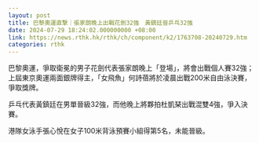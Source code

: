 ```yaml
---
layout: post
title: 巴黎奧運直撃｜張家朗晚上出戰花劍32強　黃鎮廷晉乒乓32強
date: 2024-07-29 18:24:02.000000000 +08:00
link: https://news.rthk.hk/rthk/ch/component/k2/1763708-20240729.htm
categories: rthk
---
```


巴黎奧運，爭取衛冕的男子花劍代表張家朗晚上「登場」，將會出戰個人賽32強；上屆東京奧運兩面銀牌得主，「女飛魚」何詩蓓將於凌晨出戰200米自由泳決賽，爭取獎牌。

乒乓代表黃鎮廷在男單晉級32強，而他晚上將夥拍杜凱琹出戰混雙4強，爭入決賽。

港隊女泳手張心悅在女子100米背泳預賽小組得第5名，未能晉級。
